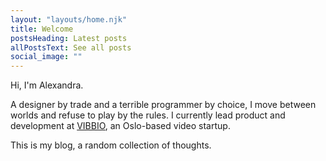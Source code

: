 ```yaml
---
layout: "layouts/home.njk"
title: Welcome
postsHeading: Latest posts
allPostsText: See all posts
social_image: ""
---
```


Hi, I'm Alexandra.

A designer by trade and a terrible programmer by choice, I move between worlds and refuse to play by the rules. I currently lead product and development at [VIBBIO](https://vibbio.com), an Oslo-based video startup.

This is my blog, a random collection of thoughts.